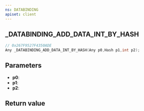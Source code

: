 ```yaml
---
ns: DATABINDING
apiset: client
---
```

## _DATABINDING_ADD_DATA_INT_BY_HASH

```c
// 0x267F9527F4350ADE
Any _DATABINDING_ADD_DATA_INT_BY_HASH(Any p0,Hash p1,int p2);
```


## Parameters
* **p0**:
* **p1**:
* **p2**:

## Return value

